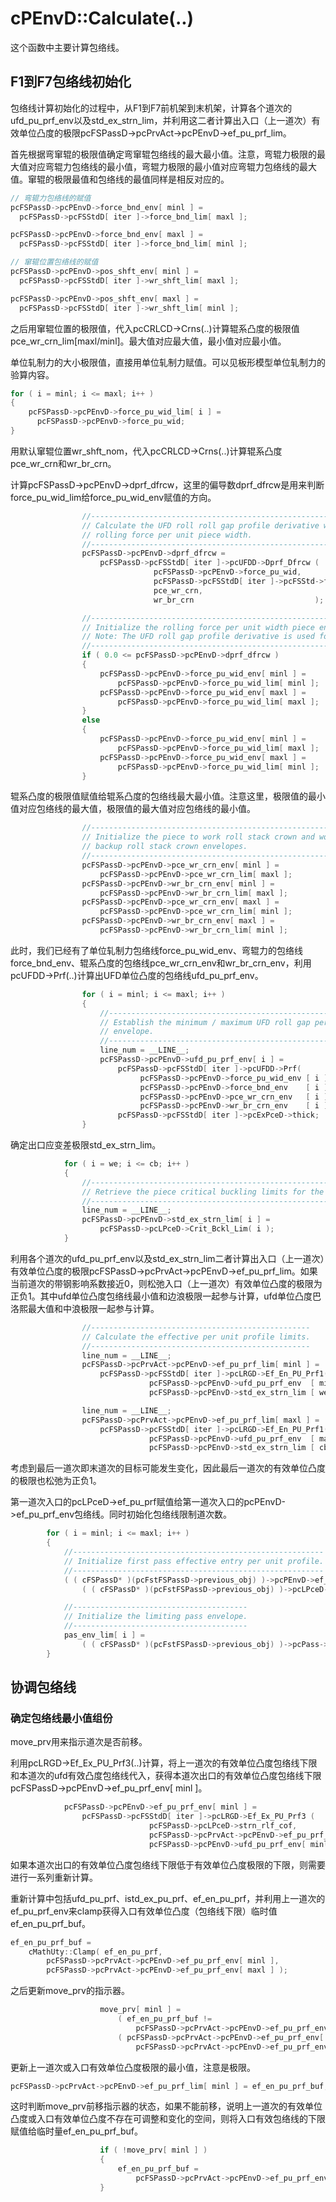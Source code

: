 # cPEnvD::Calculate(..)

这个函数中主要计算包络线。

## F1到F7包络线初始化

包络线计算初始化的过程中，从F1到F7前机架到末机架，计算各个道次的ufd_pu_prf_env以及std_ex_strn_lim，并利用这二者计算出入口（上一道次）有效单位凸度的极限pcFSPassD->pcPrvAct->pcPEnvD->ef_pu_prf_lim。

首先根据弯窜辊的极限值确定弯窜辊包络线的最大最小值。注意，弯辊力极限的最大值对应弯辊力包络线的最小值，弯辊力极限的最小值对应弯辊力包络线的最大值。窜辊的极限最值和包络线的最值同样是相反对应的。

```c
// 弯辊力包络线的赋值
pcFSPassD->pcPEnvD->force_bnd_env[ minl ] =
  pcFSPassD->pcFSStdD[ iter ]->force_bnd_lim[ maxl ];

pcFSPassD->pcPEnvD->force_bnd_env[ maxl ] =
  pcFSPassD->pcFSStdD[ iter ]->force_bnd_lim[ minl ];

// 窜辊位置包络线的赋值
pcFSPassD->pcPEnvD->pos_shft_env[ minl ] =
  pcFSPassD->pcFSStdD[ iter ]->wr_shft_lim[ maxl ];

pcFSPassD->pcPEnvD->pos_shft_env[ maxl ] =
  pcFSPassD->pcFSStdD[ iter ]->wr_shft_lim[ minl ];
```

之后用窜辊位置的极限值，代入pcCRLCD->Crns(..)计算辊系凸度的极限值pce_wr_crn_lim[maxl/minl]。最大值对应最大值，最小值对应最小值。

单位轧制力的大小极限值，直接用单位轧制力赋值。可以见板形模型单位轧制力的验算内容。

```c
for ( i = minl; i <= maxl; i++ )
{
	pcFSPassD->pcPEnvD->force_pu_wid_lim[ i ] =
	  pcFSPassD->pcPEnvD->force_pu_wid;
}
```

用默认窜辊位置wr_shft_nom，代入pcCRLCD->Crns(..)计算辊系凸度pce_wr_crn和wr_br_crn。

计算pcFSPassD->pcPEnvD->dprf_dfrcw，这里的偏导数dprf_dfrcw是用来判断force_pu_wid_lim给force_pu_wid_env赋值的方向。

```c
                //----------------------------------------------------------------
                // Calculate the UFD roll roll gap profile derivative with respect
                // rolling force per unit piece width.
                //----------------------------------------------------------------
                pcFSPassD->pcPEnvD->dprf_dfrcw = 
                    pcFSPassD->pcFSStdD[ iter ]->pcUFDD->Dprf_Dfrcw ( 
                                pcFSPassD->pcPEnvD->force_pu_wid,
                                pcFSPassD->pcFSStdD[ iter ]->pcFSStd->force_bnd_nom,
                                pce_wr_crn,
                                wr_br_crn                           );

                //-----------------------------------------------------------------
                // Initialize the rolling force per unit width piece envelope.
                // Note: The UFD roll gap profile derivative is used for direction.
                //-----------------------------------------------------------------
                if ( 0.0 <= pcFSPassD->pcPEnvD->dprf_dfrcw )
                {
                    pcFSPassD->pcPEnvD->force_pu_wid_env[ minl ] =
                        pcFSPassD->pcPEnvD->force_pu_wid_lim[ minl ];
                    pcFSPassD->pcPEnvD->force_pu_wid_env[ maxl ] =
                        pcFSPassD->pcPEnvD->force_pu_wid_lim[ maxl ];
                }
                else
                {
                    pcFSPassD->pcPEnvD->force_pu_wid_env[ minl ] =
                        pcFSPassD->pcPEnvD->force_pu_wid_lim[ maxl ];
                    pcFSPassD->pcPEnvD->force_pu_wid_env[ maxl ] =
                        pcFSPassD->pcPEnvD->force_pu_wid_lim[ minl ];
                }
```

辊系凸度的极限值赋值给辊系凸度的包络线最大最小值。注意这里，极限值的最小值对应包络线的最大值，极限值的最大值对应包络线的最小值。

```c
                //------------------------------------------------------------
                // Initialize the piece to work roll stack crown and work roll
                // backup roll stack crown envelopes.
                //------------------------------------------------------------
                pcFSPassD->pcPEnvD->pce_wr_crn_env[ minl ] =
                    pcFSPassD->pcPEnvD->pce_wr_crn_lim[ maxl ];
                pcFSPassD->pcPEnvD->wr_br_crn_env[ minl ] =
                    pcFSPassD->pcPEnvD->wr_br_crn_lim[ maxl ];
                pcFSPassD->pcPEnvD->pce_wr_crn_env[ maxl ] =
                    pcFSPassD->pcPEnvD->pce_wr_crn_lim[ minl ];
                pcFSPassD->pcPEnvD->wr_br_crn_env[ maxl ] =
                    pcFSPassD->pcPEnvD->wr_br_crn_lim[ minl ];
```

此时，我们已经有了单位轧制力包络线force_pu_wid_env、弯辊力的包络线force_bnd_env、辊系凸度的包络线pce_wr_crn_env和wr_br_crn_env，利用pcUFDD->Prf(..)计算出UFD单位凸度的包络线ufd_pu_prf_env。

```c
                for ( i = minl; i <= maxl; i++ )
                {
                    //--------------------------------------------------------------
                    // Establish the minimum / maximum UFD roll gap per unit profile
                    // envelope.
                    //--------------------------------------------------------------
                    line_num = __LINE__;
                    pcFSPassD->pcPEnvD->ufd_pu_prf_env[ i ] =
                        pcFSPassD->pcFSStdD[ iter ]->pcUFDD->Prf( 
                             pcFSPassD->pcPEnvD->force_pu_wid_env [ i ],
                             pcFSPassD->pcPEnvD->force_bnd_env    [ i ],
                             pcFSPassD->pcPEnvD->pce_wr_crn_env   [ i ],
                             pcFSPassD->pcPEnvD->wr_br_crn_env    [ i ] ) /
                        pcFSPassD->pcFSStdD[ iter ]->pcExPceD->thick;
                }
```

确定出口应变差极限std_ex_strn_lim。

```c
            for ( i = we; i <= cb; i++ )
            {
                //----------------------------------------------------------------
                // Retrieve the piece critical buckling limits for the given pass.
                //----------------------------------------------------------------
                line_num = __LINE__;
                pcFSPassD->pcPEnvD->std_ex_strn_lim[ i ] = 
                    pcFSPassD->pcLPceD->Crit_Bckl_Lim( i );
            }
```

利用各个道次的ufd_pu_prf_env以及std_ex_strn_lim二者计算出入口（上一道次）有效单位凸度的极限pcFSPassD->pcPrvAct->pcPEnvD->ef_pu_prf_lim。如果当前道次的带钢影响系数接近0，则松弛入口（上一道次）有效单位凸度的极限为正负1。其中ufd单位凸度包络线最小值和边浪极限一起参与计算，ufd单位凸度巴洛熙最大值和中浪极限一起参与计算。

```c
                //-------------------------------------------------
                // Calculate the effective per unit profile limits.
                //-------------------------------------------------
                line_num = __LINE__;
                pcFSPassD->pcPrvAct->pcPEnvD->ef_pu_prf_lim[ minl ] =
                    pcFSPassD->pcFSStdD[ iter ]->pcLRGD->Ef_En_PU_Prf1( 
                               pcFSPassD->pcPEnvD->ufd_pu_prf_env  [ minl ],
                               pcFSPassD->pcPEnvD->std_ex_strn_lim [ we ] );

                line_num = __LINE__;
                pcFSPassD->pcPrvAct->pcPEnvD->ef_pu_prf_lim[ maxl ] =
                    pcFSPassD->pcFSStdD[ iter ]->pcLRGD->Ef_En_PU_Prf1( 
                               pcFSPassD->pcPEnvD->ufd_pu_prf_env  [ maxl ],
                               pcFSPassD->pcPEnvD->std_ex_strn_lim [ cb ] );
```

考虑到最后一道次即末道次的目标可能发生变化，因此最后一道次的有效单位凸度的极限也松弛为正负1。

第一道次入口的pcLPceD->ef_pu_prf赋值给第一道次入口的pcPEnvD->ef_pu_prf_env包络线。同时初始化包络线限制道次数。

```c
        for ( i = minl; i <= maxl; i++ )
        {
            //--------------------------------------------------------
            // Initialize first pass effective entry per unit profile.
            //--------------------------------------------------------
            ( ( cFSPassD* )(pcFstFSPassD->previous_obj) )->pcPEnvD->ef_pu_prf_env[ i ] =
                ( ( cFSPassD* )(pcFstFSPassD->previous_obj) )->pcLPceD->ef_pu_prf;

            //---------------------------------------
            // Initialize the limiting pass envelope.
            //---------------------------------------
            pas_env_lim[ i ] =
                ( ( cFSPassD* )(pcFstFSPassD->previous_obj) )->pcPass->num;
        }
```

## 协调包络线

### 确定包络线最小值组份

move_prv用来指示道次是否前移。

利用pcLRGD->Ef_Ex_PU_Prf3(..)计算，将上一道次的有效单位凸度包络线下限和本道次的ufd有效凸度包络线代入，获得本道次出口的有效单位凸度包络线下限pcFSPassD->pcPEnvD->ef_pu_prf_env[ minl ]。

```c
            pcFSPassD->pcPEnvD->ef_pu_prf_env[ minl ] = 
                pcFSPassD->pcFSStdD[ iter ]->pcLRGD->Ef_Ex_PU_Prf3 ( 
                               pcFSPassD->pcLPceD->strn_rlf_cof,
                               pcFSPassD->pcPrvAct->pcPEnvD->ef_pu_prf_env[ minl ],
                               pcFSPassD->pcPEnvD->ufd_pu_prf_env[ minl ] );
```

如果本道次出口的有效单位凸度包络线下限低于有效单位凸度极限的下限，则需要进行一系列重新计算。

重新计算中包括ufd_pu_prf、istd_ex_pu_prf、ef_en_pu_prf，并利用上一道次的ef_pu_prf_env来clamp获得入口有效单位凸度（包络线下限）临时值ef_en_pu_prf_buf。

```c
ef_en_pu_prf_buf = 
	cMathUty::Clamp( ef_en_pu_prf,
		pcFSPassD->pcPrvAct->pcPEnvD->ef_pu_prf_env[ minl ],
		pcFSPassD->pcPrvAct->pcPEnvD->ef_pu_prf_env[ maxl ] );
```

之后更新move_prv的指示器。

```c
                    move_prv[ minl ] =
                        ( ef_en_pu_prf_buf !=
                            pcFSPassD->pcPrvAct->pcPEnvD->ef_pu_prf_env[ minl ] ) &&
                        ( pcFSPassD->pcPrvAct->pcPEnvD->ef_pu_prf_env[ minl ] !=
                            pcFSPassD->pcPrvAct->pcPEnvD->ef_pu_prf_env[ maxl ] );
```

更新上一道次或入口有效单位凸度极限的最小值，注意是极限。

```c
pcFSPassD->pcPrvAct->pcPEnvD->ef_pu_prf_lim[ minl ] = ef_en_pu_prf_buf;
```

这时判断move_prv前移指示器的状态，如果不能前移，说明上一道次的有效单位凸度或入口有效单位凸度不存在可调整和变化的空间，则将入口有效包络线的下限赋值给临时量ef_en_pu_prf_buf。

```c
                    if ( !move_prv[ minl ] )
                    {
                        ef_en_pu_prf_buf =
                            pcFSPassD->pcPrvAct->pcPEnvD->ef_pu_prf_env[ minl ];
                    }
```

